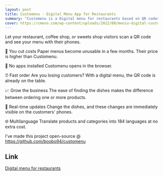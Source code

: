 ```yaml
---
layout: post
title: Customenu - Digital Menu App for Restaurants
summary: "Customenu is a Digital menu for restaurants based on QR codes which converts old menus on paper in a digital application"
cover: https://cmevo.com/wp-content/uploads/2022/08/meniu-digital-customenu-thumb.png
---
```


Let your restaurant, coffee shop, or sweets shop visitors scan a QR code and see your menu with their phones.

💸 You cut costs
Paper menus become unusable in a few months. Their price is higher than Customenu.

📵 No apps installed
Customenu opens in the browser.

⏰ Fast order
Are you losing customers? With a digital menu, the QR code is already on the table.

📈 Grow the business
The ease of finding the dishes makes the difference between ordering one or more products.

📲 Real-time updates
Change the dishes, and these changes are immediately visible on the customers' phones.

🌐 Multilanguage
Translate products and categories into 184 languages at no extra cost.

I've made this project open-source @ https://github.com/boobo94/customenu


## Link

<a href="https://cmevo.com/customenu-digital-menu-for-restaurants/" target="_blank">Digital menu for restaurants</a>
